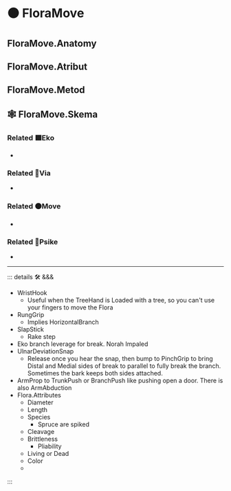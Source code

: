 # 🟠 <move>FloraMove</move>

## FloraMove.Anatomy

## FloraMove.Atribut

## FloraMove.Metod

## 🕸 FloraMove.Skema

### Related 🟩<eko>Eko</eko>

-

### Related 🔻<via>Via</via>

-

### Related 🟠<move>Move</move>

-

### Related 💜<psike>Psike</psike>

-

---

<!-- =================================================== -->
<!-- =================================================== -->
<!-- =================================================== -->
<!-- =================================================== -->
<!-- =================================================== -->
::: details 🛠 <dev>&&&</dev>

- WristHook
    - Useful when the TreeHand is Loaded with a tree, so you can't use your fingers to move the Flora
- RungGrip
    - Implies HorizontalBranch
- SlapStick
    - Rake step
- Eko branch leverage for break. Norah Impaled
- UlnarDeviationSnap
    - Release once you hear the snap, then bump to PinchGrip to bring Distal and Medial sides of break to parallel to fully break the branch. Sometimes the bark keeps both sides attached.
- ArmProp to TrunkPush or BranchPush like pushing open a door. There is also ArmAbduction
- Flora.Attributes
    - Diameter
    - Length
    - Species
        - Spruce are spiked
    - Cleavage
    - Brittleness
        - Pliability
    - Living or Dead
    - Color
    -

:::
